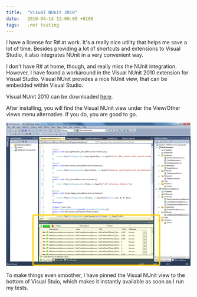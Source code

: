 ```yaml
---
title:	"Visual NUnit 2010"
date:	2010-04-14 12:00:00 +0100
tags: 	.net testing
---
```


I have a license for R# at work. It's a really nice utility that helps me save a
lot of time. Besides providing a lot of shortcuts and extensions to Visual Studio,
it also integrates NUnit in a very convenient way.

I don't have R# at home, though, and really miss the NUnit integration. However,
I have found a workaround in the Visual NUnit 2010 extension for Visual Studio.
Visual NUnit provides a nice NUnit view, that can be embedded within Visual Studio.

Visual NUnit 2010 can be downloaded [here](http://visualstudiogallery.msdn.microsoft.com/en-us/c8164c71-0836-4471-80ce-633383031099).

After installing, you will find the Visual NUnit view under the View/Other views
menu alternative. If you do, you are good to go.

![Visual NUnit](/assets/blog/2010-04-14.png)

To make things even smoother, I have pinned the Visual NUnit view to the bottom
of Visual Stuio, which makes it instantly available as soon as I run my tests.